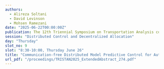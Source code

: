 ```yaml
---
authors:
  - Alireza Soltani
  - David Levinson
  - Mohsen Ramezani
date: "2025-06-22T00:00:00Z"
publication: The 12th Triennial Symposium on Transportation Analysis conference
session: "Distributed Control and Decentralized Allocation"
day: "Thursday"
slot_no: 9
slot: "8:30-10:00, Thursday June 26"
title: "Communication-free Distributed Model Predictive Control for Autonomous Vehicles at Lane-free and Signal-free Intersections"
url_pdf: "/proceedings/TRISTAN2025_ExtendedAbstract_274.pdf"
---
```

